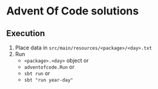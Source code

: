 # Advent Of Code solutions

## Execution
1. Place data in `src/main/resources/<package>/<day>.txt`
2. Run 
   - `<package>.<day>` object or
   - `adventofcode.Run` or
   - `sbt run` or
   - `sbt "run year-day"`